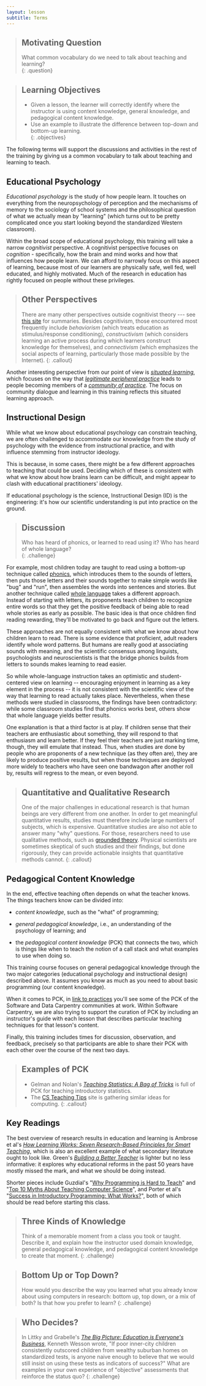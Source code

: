 ```yaml
---
layout: lesson
subtitle: Terms
---
```

> ## Motivating Question
> What common vocabulary do we need to talk about teaching and learning?   
{: .question}

> ## Learning Objectives
>
> *   Given a lesson,
>     the learner will correctly identify where the instructor is using content knowledge,
>     general knowledge, and pedagogical content knowledge.
> *   Use an example to illustrate the difference between top-down and bottom-up
>     learning.  
{: .objectives}

The following terms will support the discussions and activities in the rest
of the training by giving us a common vocabulary to talk about teaching and
learning to teach.  

## Educational Psychology

*Educational psychology* is the study of how people learn.
It touches on everything from the neuropsychology of perception and the mechanisms of memory
to the sociology of school systems
and the philosophical question of what we actually mean by "learning"
(which turns out to be pretty complicated once you start looking beyond
the standardized Western classroom).

Within the broad scope of educational psychology,
this training will take a narrow *cognitivist* perspective.  A cognitivist
perspective focuses on *cognition* - specifically, how the brain and mind
works and how that influences how people learn.  We can afford to narrowly focus
on this aspect of learning, because most of our learners are
physically safe, well fed, well educated, and highly motivated.
Much of the research in education has rightly focused on people without these privileges.  

> ## Other Perspectives
>
> There are many other perspectives outside cognitivist theory ---
> see [this site](http://www.learning-theories.com/) for summaries.
> Besides cognitivism, those encountered most frequently include
> *behaviorism* (which treats education as stimulus/response conditioning),
> *constructivism* (which considers learning an active process
> during which learners construct knowledge for themselves),
> and *connectivism* (which emphasizes the social aspects of learning,
> particularly those made possible by the Internet).
{: .callout}

Another interesting perspective from our point of view is
*[situated learning](https://en.wikipedia.org/wiki/Situated_learning)*,
which focuses on the way that
*[legitimate peripheral practice](https://en.wikipedia.org/wiki/Legitimate_peripheral_participation)*
leads to people becoming members of
a *[community of practice](https://en.wikipedia.org/wiki/Community_of_practice)*.  The
focus on community dialogue and learning in this training reflects this situated
learning approach.  

## Instructional Design

While what we know about educational psychology can constrain teaching, we are
often challenged to accommodate our knowledge from the study of psychology with
the evidence from instructional practice, and with influence stemming from
instructor ideology.

This is because, in some cases, there might be a few different approaches to
teaching that could be used. Deciding which of these is consistent with what we
know about how brains learn can be difficult, and might appear to clash with
educational practitioners' ideology.

If educational psychology is the science, Instructional Design (ID) is the
engineering: it's how our scientific understanding is put into practice on the
ground.

> ## Discussion
>
> Who has heard of phonics, or learned to read using it?  Who has heard
> of whole language?  
{: .challenge}

For example,
most children today are taught to read using a bottom-up technique called
[phonics](http://en.wikipedia.org/wiki/Phonics),
which introduces them to the sounds of letters,
then puts those letters and their sounds together to make simple words like "bug" and "run",
then assembles the words into sentences and stories.
But another technique called [whole language](http://en.wikipedia.org/wiki/Whole_language)
takes a different approach.
Instead of starting with letters,
its proponents teach children to recognize entire words
so that they get the positive feedback of being able to read whole stories as early as possible.
The basic idea is that once children find reading rewarding,
they'll be motivated to go back and figure out the letters.

These approaches are not equally consistent with what we know about how children
learn to read. There is some evidence that proficient, adult readers identify
whole word patterns. But humans are really good at associating sounds with
meaning, and the scientific consensus among linguists, psychologists and
neuroscientists is that the bridge phonics builds from letters to sounds makes
learning to read easier.

So while whole-language instruction takes an optimistic and student-centered
view on learning -- encouraging enjoyment in learning as a key element in the
process -- it is not consistent with the scientific view of the way that
learning to read actually takes place. Nevertheless, when these methods were
studied in classrooms, the findings have been contradictory: while some
classroom studies find that phonics works best, others show that whole language
yields better results.

One explanation is that a third factor is at play. If children sense that their
teachers are enthusiastic about something, they will respond to that enthusiasm
and learn better. If they feel their teachers are just marking time, though,
they will emulate that instead. Thus, when studies are done by people who are
proponents of a new technique (as they often are), they are likely to produce
positive results, but when those techniques are deployed more widely to teachers
who have seen one bandwagon after another roll by, results will regress to the
mean, or even beyond.



> ## Quantitative and Qualitative Research
>
> One of the major challenges in educational research is that
> human beings are very different from one another.
> In order to get meaningful quantitative results,
> studies must therefore include large numbers of subjects,
> which is expensive.
> Quantitative studies are also not able to answer many "why" questions.
> For those,
> researchers need to use qualitative methods,
> such as [grounded theory](https://en.wikipedia.org/wiki/Grounded_theory).
> Physical scientists are sometimes skeptical of such studies and their findings,
> but done rigorously,
> they can provide actionable insights that quantitative methods cannot.
{: .callout}

## Pedagogical Content Knowledge

In the end, effective teaching often depends on what the teacher knows.
The things teachers know can be divided into:

*   *content knowledge*, such as the "what" of programming;

*   *general pedagogical knowledge*, i.e., an understanding of the
    psychology of learning; and

*   the *pedagogical content knowledge* (PCK) that connects the two,
    which is things like when to teach the notion of a call stack
    and what examples to use when doing so.

<!-- diagram: venn diagram of terms w/ one example -->

This training course focuses on general pedagogical knowledge
through the two major categories
(educational psychology and instructional design) described above.
It assumes you know as much as you need to about basic programming
(our content knowledge).

When it comes to PCK, in [link to practices](08-practices.html)
you'll see some of the
PCK of the Software and Data Carpentry communities at work.  Within
Software Carpentry, we are also trying to support the curation of PCK by including
an instructor's guide with each lesson that describes particular teaching
techniques for that lesson's content.  

Finally, this training includes times for discussion, observation, and feedback,
precisely so that participants are able to share their PCK with each other over
the course of the next two days.  

> ## Examples of PCK
>
> *   Gelman and Nolan's *[Teaching Statistics: A Bag of Tricks](http://www.amazon.com/Teaching-Statistics-Tricks-Andrew-Gelman/dp/0198572247/)*
>     is full of PCK for teaching introductory statistics.
> *   The [CS Teaching Tips](http://csteachingtips.org/) site
>     is gathering similar ideas for computing.
{: .callout}

## Key Readings

The best overview of research results in education and learning is
Ambrose et al's *[How Learning Works: Seven Research-Based Principles for Smart Teaching](http://www.amazon.com/How-Learning-Works-Research-Based-Jossey-Bass/dp/0470484101/)*,
which is also an excellent example of what secondary literature ought to look like.
Green's *[Building a Better Teacher](http://www.amazon.com/Building-Better-Teacher-Teaching-Everyone/dp/0393081591)*
is lighter but no less informative:
it explores why educational reforms in the past 50 years have mostly missed the mark,
and what we should be doing instead.

Shorter pieces include
Guzdial's "[Why Programming is Hard to Teach](papers/guzdial-why-hard-to-teach-2011.pdf)"
and "[Top 10 Myths About Teaching Computer Science](papers/guzdial-10-myths-2015.pdf)",
and Porter et al's "[Success in Introductory Programming: What Works?](papers/porter-what-works-2013.pdf)",
both of which should be read before starting this class.

> ## Three Kinds of Knowledge
>
> Think of a memorable moment from a class you took or taught.
> Describe it,
> and explain how the instructor used domain knowledge,
> general pedagogical knowledge,
> and pedagogical content knowledge to create that moment.
{: .challenge}

> ## Bottom Up or Top Down?
>
> How would you describe the way you learned what you already know
> about using computers in research:
> bottom up, top down, or a mix of both?
> Is that how you prefer to learn?
{: .challenge}

> ## Who Decides?
>
> In Littky and Grabelle's *[The Big Picture: Education is Everyone's Business](http://www.amazon.com/Big-Picture-Education-Everyones-Business/dp/0871209713/)*,
> Kenneth Wesson wrote,
> "If poor inner-city children consistently outscored children from wealthy suburban homes on standardized tests,
> is anyone naive enough to believe that we would still insist on using these tests as indicators of success?"
> What are examples in your own experience of "objective" assessments that reinforce the status quo?
{: .challenge}
